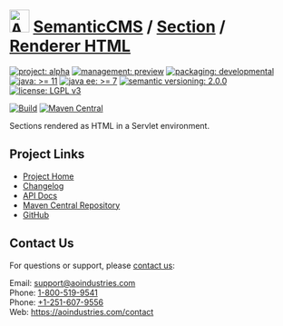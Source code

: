 # [<img src="ao-logo.png" alt="AO Logo" width="35" height="40">](https://github.com/aoindustries) [SemanticCMS](https://github.com/aoindustries/semanticcms) / [Section](https://github.com/aoindustries/semanticcms-section) / [Renderer HTML](https://github.com/aoindustries/semanticcms-section-renderer-html)

[![project: alpha](https://semanticcms.com/ao-badges/project-alpha.svg)](https://aoindustries.com/life-cycle#project-alpha)
[![management: preview](https://semanticcms.com/ao-badges/management-preview.svg)](https://aoindustries.com/life-cycle#management-preview)
[![packaging: developmental](https://semanticcms.com/ao-badges/packaging-developmental.svg)](https://aoindustries.com/life-cycle#packaging-developmental)  
[![java: &gt;= 11](https://semanticcms.com/ao-badges/java-11.svg)](https://docs.oracle.com/en/java/javase/11/docs/api/)
[![java ee: &gt;= 7](https://semanticcms.com/ao-badges/javaee-7.svg)](https://docs.oracle.com/javaee/7/api/)
[![semantic versioning: 2.0.0](https://semanticcms.com/ao-badges/semver-2.0.0.svg)](http://semver.org/spec/v2.0.0.html)
[![license: LGPL v3](https://semanticcms.com/ao-badges/license-lgpl-3.0.svg)](https://www.gnu.org/licenses/lgpl-3.0)

[![Build](https://github.com/aoindustries/semanticcms-section-renderer-html/workflows/Build/badge.svg?branch=master)](https://github.com/aoindustries/semanticcms-section-renderer-html/actions?query=workflow%3ABuild)
[![Maven Central](https://maven-badges.herokuapp.com/maven-central/com.semanticcms/semanticcms-section-renderer-html/badge.svg)](https://maven-badges.herokuapp.com/maven-central/com.semanticcms/semanticcms-section-renderer-html)

Sections rendered as HTML in a Servlet environment.

## Project Links
* [Project Home](https://semanticcms.com/section/renderer/html/)
* [Changelog](https://semanticcms.com/section/renderer/html/changelog)
* [API Docs](https://semanticcms.com/section/renderer/html/apidocs/)
* [Maven Central Repository](https://search.maven.org/artifact/com.semanticcms/semanticcms-section-renderer-html)
* [GitHub](https://github.com/aoindustries/semanticcms-section-renderer-html)

## Contact Us
For questions or support, please [contact us](https://aoindustries.com/contact):

Email: [support@aoindustries.com](mailto:support@aoindustries.com)  
Phone: [1-800-519-9541](tel:1-800-519-9541)  
Phone: [+1-251-607-9556](tel:+1-251-607-9556)  
Web: https://aoindustries.com/contact
